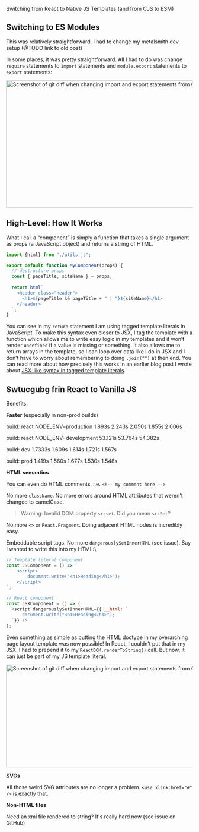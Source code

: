 Switching from React to Native JS Templates (and from CJS to ESM)

## Switching to ES Modules

This was relatively straightforward. I had to change my metalsmith dev setup (@TODO link to old post)

In some places, it was pretty straightforward. All I had to do was change `require` statements to `import` statements and `module.export` statements to `export` statements:

<img src="https://cdn.jim-nielsen.com/blog/2019/react-to-js-cjs-to-es-modules.png" alt="Screenshot of git diff when changing import and export statements from CJS to ESM" width="1037" height="343" />

## High-Level: How It Works

What I call a “component” is simply a function that takes a single argument as props (a JavaScript object) and returns a string of HTML.

```js
import {html} from "./utils.js";

export default function MyComponent(props) {
  // destructure props
  const { pageTitle, siteName } = props;
  
  return html`
    <header class="header">
      <h1>${pageTitle && pageTitle + " | "}${siteName}</h1>
    </header>
  `;
}
```

You can see in my `return` statement I am using tagged template literals in JavaScript. To make this syntax even closer to JSX, I tag the template with a function which allows me to write easy logic in my templates and it won’t render `undefined` if a value is missing or something. It also allows me to return arrays in the template, so I can loop over data like I do in JSX and I don’t have to worry about remembering to doing `.join("")` at then end. You can read more about how precisely this works in an earlier blog post I wrote about [JSX-like syntax in tagged template literals](https://blog.jim-nielsen.com/2019/jsx-like-syntax-for-tagged-template-literals/).



## Swtucgubg frin React to Vanilla JS
Benefits:

**Faster** (especially in non-prod builds)

build: react NODE_ENV=production
1.893s
2.243s
2.050s
1.855s
2.006s

build: react NODE_ENV=development
53.121s
53.764s
54.382s

build: dev
1.7333s
1.609s
1.614s
1.721s
1.567s

build: prod
1.419s
1.560s
1.677s
1.530s
1.548s

**HTML semantics**

You can even do HTML comments, i.e. `<!-- my comment here -->`

No more `className`. No more errors around HTML attributes that weren't changed to camelCase.
> Warning: Invalid DOM property `srcset`. Did you mean `srcSet`?

No more `<>` or `React.Fragment`. Doing adjacent HTML nodes is incredibly easy.

Embeddable script tags. No more `dangerouslySetInnerHTML` (see issue). Say I wanted to write this into my HTML:\

```js
// Template literal component
const JSComponent = () => `
	<script>
		document.write("<h1>Heading</h1>");
	</script>
`;

// React component
const JSXComponent = () => (
  <script dangerouslySetInnerHTML={{ __html: `
      document.write("<h1>Heading</h1>");
  `}} />
);
```

Even something as simple as putting the HTML doctype in my overarching page layout template was now possible! In React, I couldn’t put that in my JSX. I had to prepend it to my `ReactDOM.renderToString()` call. But now, it can just be part of my JS template literal.

<img src="https://cdn.jim-nielsen.com/blog/2019/react-to-js-doctype-html.png" alt="Screenshot of git diff when changing import and export statements from CJS to ESM" width="977" height="277" />

**SVGs**

All those weird SVG attributes are no longer a problem. `<use xlink:href="#" />` is exactly that.

**Non-HTML files**

Need an xml file rendered to string? It's really hard now (see issue on GitHub)

